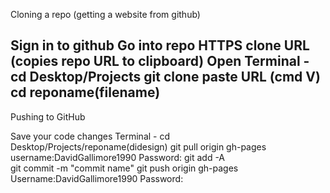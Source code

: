 Cloning a repo (getting a website from github)

Sign in to github
Go into repo
HTTPS clone URL (copies repo URL to clipboard)
Open Terminal - cd Desktop/Projects
git clone paste URL (cmd V)
cd reponame(filename)
-------

Pushing to GitHub

Save your code changes
Terminal - cd Desktop/Projects/reponame(didesign)
git pull origin gh-pages
username:DavidGallimore1990
Password:
git add -A  
git commit -m "commit name"
git push origin gh-pages
Username:DavidGallimore1990
Password: